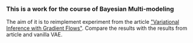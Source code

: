 ### This is a work for the course of Bayesian Multi-modeling

The aim of it is to reimplement experiment from the article ["Variational Inference with Gradient Flows"](http://approximateinference.org/accepted/AltieriDuvenaud2015.pdf). Compare the results with the results from article and vanilla VAE.